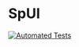 # SpUI

[![Automated Tests](https://github.com/Tylerjames1504/SpUI/actions/workflows/maven.yml/badge.svg)](https://github.com/Tylerjames1504/SpUI/actions/workflows/maven.yml)
